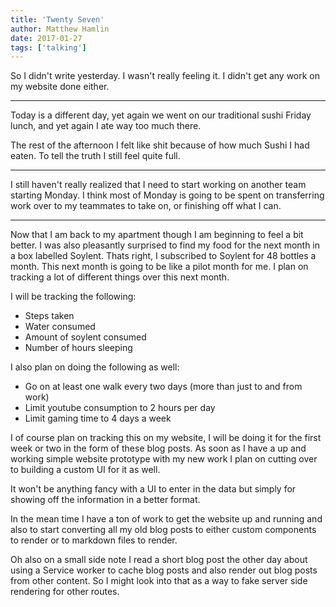 ```yaml
---
title: 'Twenty Seven'
author: Matthew Hamlin
date: 2017-01-27
tags: ['talking']
---
```


So I didn't write yesterday. I wasn't really feeling it. I didn't get any work on my website done either.

----

Today is a different day, yet again we went on our traditional sushi Friday lunch, and yet again I ate way too
much there.

The rest of the afternoon I felt like shit because of how much Sushi I had eaten. To tell the truth I still feel
quite full.

---

I still haven't really realized that I need to start working on another team starting Monday. I think most of Monday
is going to be spent on transferring work over to my teammates to take on, or finishing off what I can.

---

Now that I am back to my apartment though I am beginning to feel a bit better. I was also pleasantly surprised to find
my food for the next month in a box labelled Soylent. Thats right, I subscribed to Soylent for 48 bottles a month. This
next month is going to be like a pilot month for me. I plan on tracking a lot of different things over this next month.

I will be tracking the following:
* Steps taken
* Water consumed
* Amount of soylent consumed
* Number of hours sleeping

I also plan on doing the following as well:
* Go on at least one walk every two days (more than just to and from work)
* Limit youtube consumption to 2 hours per day
* Limit gaming time to 4 days a week


I of course plan on tracking this on my website, I will be doing it for the first week or two in the form of
these blog posts. As soon as I have a up and working simple website prototype with my new work I plan on cutting over to
building a custom UI for it as well.

It won't be anything fancy with a UI to enter in the data but simply for showing off the information in a better format.

In the mean time I have a ton of work to get the website up and running and also to start converting all my old blog posts
to either custom components to render or to markdown files to render.


<aside>
  <p>
    Oh also on a small side note I read a short blog post the other day about using a Service worker to cache blog posts and
    also render out blog posts from other content. So I might look into that as a way to fake server side rendering for
    other routes.
  </p>
</aside>
